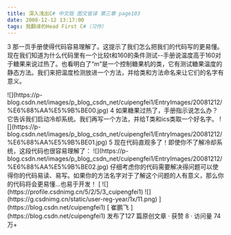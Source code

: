 ```yaml
---
title: 深入浅出C# 中文版 图文皆译 第三章 page103
date: 2008-12-12 13:17:00
tags: 我翻译的Head First C#（习作）
---
```

3  那一页手册使得代码容易理解了。这提示了我们怎么把我们的代码写的更易懂。现在我们知道为什么代码里有一个比较t和160的条件测试--手册说温度高于160对
于糖果来说过热了。也看明白了“m”是一个控制糖果机的类，它有测试糖果温度的静态方法。我们来把温度检测放进一个方法，并给类和方法命名来让它们的名字有意义。
<?xml:namespace prefix = o ns = "urn:schemas-microsoft-com:office:office" />

![](https://p-blog.csdn.net/images/p_blog_csdn_net/cuipengfei1/EntryImages/20081212/%E6%88%AA%E5%9B%BE00.jpg)

4  如果糖果过热了，手册指示说怎么办？它告诉我们启动冷却系统。我们再写一个方法，并给T类和ics类取一个好名字。

![](https://p-blog.csdn.net/images/p_blog_csdn_net/cuipengfei1/EntryImages/20081212/%E6%88%AA%E5%9B%BE01.jpg) 5  现在代码直观多了！即使你不了解冷却系统，这段代码也很容易理解了：

![](https://p-blog.csdn.net/images/p_blog_csdn_net/cuipengfei1/EntryImages/20081212/%E6%88%AA%E5%9B%BE02.jpg)

仔细考虑你的代码需要解决得问题可以使得你的代码易读、易写。如果你的方法名字对于了解这个问题的人有意义，那么你的代码将会更易懂...也易于开发！



[ ![](https://profile.csdnimg.cn/5/2/5/3_cuipengfei1)
![](https://g.csdnimg.cn/static/user-reg-year/1x/11.png)
](https://blog.csdn.net/cuipengfei1)

[ 崔鹏飞 ](https://blog.csdn.net/cuipengfei1)

发布了127 篇原创文章  ·  获赞 8  ·  访问量 74万+


